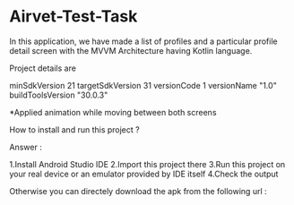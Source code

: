 # Airvet-Test-Task

In this application, we have made a list of profiles and a particular profile detail screen with the MVVM Architecture having Kotlin language.

Project details are

minSdkVersion 21
targetSdkVersion 31
versionCode 1
versionName "1.0"
buildToolsVersion "30.0.3"

*Applied animation while moving between both screens

How to install and run this project ?

Answer : 

1.Install Android Studio IDE
2.Import this project there
3.Run this project on your real device or an emulator provided by IDE itself
4.Check the output

Otherwise you can directely download the apk from the following url :


